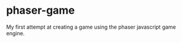 phaser-game
===========

My first attempt at creating a game using the phaser javascript game engine.
